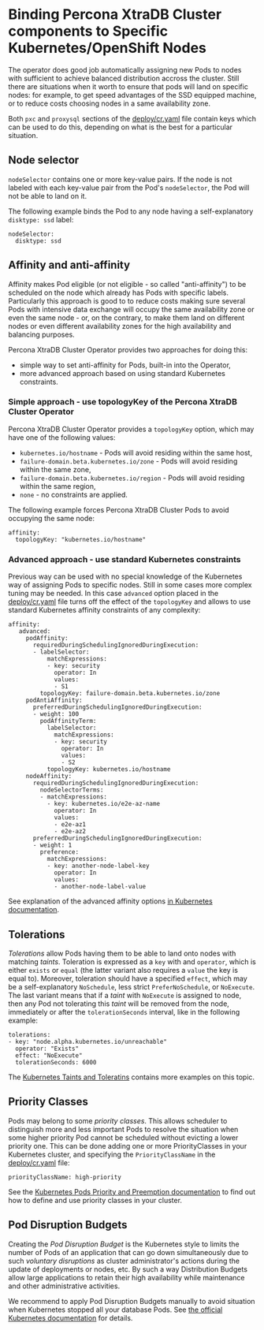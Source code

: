 Binding Percona XtraDB Cluster components to Specific Kubernetes/OpenShift Nodes
================================================================================

The operator does good job automatically assigning new Pods to nodes with sufficient to achieve balanced distribution accross the cluster. Still there are situations when it worth to ensure that pods will land on specific nodes: for example, to get speed advantages of the SSD equipped machine, or to reduce costs choosing nodes in a same availability zone.

Both ``pxc`` and ``proxysql`` sections of the [deploy/cr.yaml](https://github.com/Percona-Lab/percona-xtradb-cluster-operator/blob/master/deploy/cr.yaml) file contain keys which can be used to do this, depending on what is the best for a particular situation.

## Node selector

``nodeSelector`` contains one or more key-value pairs. If the node is not labeled with each key-value pair from the Pod's ``nodeSelector``, the Pod will not be able to land on it.

The following example binds the Pod to any node having a self-explanatory ``disktype: ssd`` label:

   ```
   nodeSelector:
     disktype: ssd
   ```

## Affinity and anti-affinity

Affinity makes Pod eligible (or not eligible - so called "anti-affinity") to be scheduled on the node which already has Pods with specific labels. Particularly this approach is good to to reduce costs making sure several Pods with intensive data exchange will occupy the same availability zone or even the same node - or, on the contrary, to make them land on different nodes or even different availability zones for the high availability and balancing purposes.

Percona XtraDB Cluster Operator provides two approaches for doing this:

* simple way to set anti-affinity for Pods, built-in into the Operator,
* more advanced approach based on using standard Kubernetes constraints. 

### Simple approach - use topologyKey of the Percona XtraDB Cluster Operator 

Percona XtraDB Cluster Operator provides a ``topologyKey`` option, which may have one of the following values:

* ``kubernetes.io/hostname`` - Pods will avoid residing within the same host,
* ``failure-domain.beta.kubernetes.io/zone`` - Pods will avoid residing within the same zone,
* ``failure-domain.beta.kubernetes.io/region`` - Pods will avoid residing within the same region,
* ``none`` - no constraints are applied.

The following example forces Percona XtraDB Cluster Pods to avoid occupying the same node:

   ```
   affinity:
     topologyKey: "kubernetes.io/hostname"
   ```
   
### Advanced approach - use standard Kubernetes constraints

Previous way can be used with no special knowledge of the Kubernetes way of assigning Pods to specific nodes. Still in some cases more complex tuning may be needed. In this case ``advanced`` option placed in the [deploy/cr.yaml](https://github.com/Percona-Lab/percona-xtradb-cluster-operator/blob/master/deploy/cr.yaml) file turns off the effect of the ``topologyKey`` and allows to use standard Kubernetes affinity constraints of any complexity:

   ```
   affinity:
      advanced:
        podAffinity:
          requiredDuringSchedulingIgnoredDuringExecution:
          - labelSelector:
              matchExpressions:
              - key: security
                operator: In
                values:
                - S1
            topologyKey: failure-domain.beta.kubernetes.io/zone
        podAntiAffinity:
          preferredDuringSchedulingIgnoredDuringExecution:
          - weight: 100
            podAffinityTerm:
              labelSelector:
                matchExpressions:
                - key: security
                  operator: In
                  values:
                  - S2
              topologyKey: kubernetes.io/hostname
        nodeAffinity:
          requiredDuringSchedulingIgnoredDuringExecution:
            nodeSelectorTerms:
            - matchExpressions:
              - key: kubernetes.io/e2e-az-name
                operator: In
                values:
                - e2e-az1
                - e2e-az2
          preferredDuringSchedulingIgnoredDuringExecution:
          - weight: 1
            preference:
              matchExpressions:
              - key: another-node-label-key
                operator: In
                values:
                - another-node-label-value
   ```

See explanation of the advanced affinity options [in Kubernetes documentation](https://kubernetes.io/docs/concepts/configuration/assign-pod-node/#inter-pod-affinity-and-anti-affinity-beta-feature).

## Tolerations

*Tolerations* allow Pods having them to be able to land onto nodes with matching *taints*. Toleration is expressed as a ``key`` with and ``operator``, which is either ``exists`` or ``equal`` (the latter variant also requires a ``value`` the key is equal to). Moreover, toleration should have a specified ``effect``, which may be a self-explanatory ``NoSchedule``, less strict ``PreferNoSchedule``, or ``NoExecute``. The last variant means that if a *taint* with ``NoExecute`` is assigned to node, then any Pod not tolerating this *taint* will be removed from the node, immediately or after the ``tolerationSeconds`` interval, like in the following example:

   ```
   tolerations: 
   - key: "node.alpha.kubernetes.io/unreachable"
     operator: "Exists"
     effect: "NoExecute"
     tolerationSeconds: 6000
   ```

The [Kubernetes Taints and Toleratins](https://kubernetes.io/docs/concepts/configuration/taint-and-toleration/) contains more examples on this topic.

## Priority Classes

Pods may belong to some *priority classes*. This allows scheduler to distinguish more and less important Pods to resolve the situation when some higher priority Pod cannot be scheduled without evicting a lower priority one. This can be done adding one or more PriorityClasses in your Kubernetes cluster, and specifying  the ``PriorityClassName`` in the [deploy/cr.yaml](https://github.com/Percona-Lab/percona-xtradb-cluster-operator/blob/master/deploy/cr.yaml) file:

   ```
   priorityClassName: high-priority
   ```

See the [Kubernetes Pods Priority and Preemption documentation](https://kubernetes.io/docs/concepts/configuration/pod-priority-preemption) to find out how to define and use priority classes in your cluster.

## Pod Disruption Budgets

Creating the *Pod Disruption Budget* is the Kubernetes style to limits the number of Pods of an application that can go down simultaneously due to such *voluntary disruptions* as cluster administrator's actions during the update of deployments or nodes, etc. By such a way Distribution Budgets allow large applications to retain their high availability while maintenance and other administrative activities.

We recommend to apply Pod Disruption Budgets manually to avoid situation when Kubernetes stopped all your database Pods. See [the official Kubernetes documentation](https://kubernetes.io/docs/concepts/workloads/pods/disruptions/) for details.

